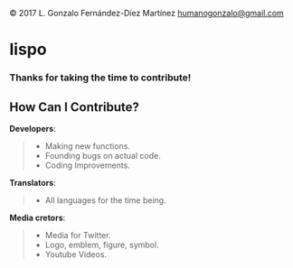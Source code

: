 © 2017 L. Gonzalo Fernández-Díez Martínez
<humanogonzalo@gmail.com>

# lispo

### Thanks for taking the time to contribute!

## How Can I Contribute?

**Developers**:
> - Making new functions.
> - Founding bugs on actual code.
> - Coding Improvements.

**Translators**:
> - All languages for the time being.

**Media cretors**:
> - Media for Twitter.
> - Logo, emblem, figure, symbol.
> - Youtube Videos.


